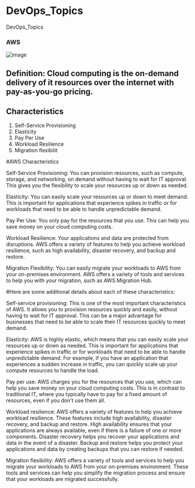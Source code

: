# DevOps_Topics
DevOps_Topics

### AWS
![image](https://github.com/adm077/DevOps_Topics/assets/139608052/f934fad3-15bc-4582-931e-f4a996e2cb51)

## Definition: Cloud computing is the on-demand delivery of it resources over the internet with pay-as-you-go pricing.


## Characteristics
1. Self-Service Provisioning
2. Elasticity
3. Pay Per Use
4. Workload Resilience
5. Migration flexibilit

#AWS Characteristics

Self-Service Provisioning: You can provision resources, such as compute, storage, and networking, on demand without having to wait for IT approval. This gives you the flexibility to scale your resources up or down as needed.

Elasticity: You can easily scale your resources up or down to meet demand. This is important for applications that experience spikes in traffic or for workloads that need to be able to handle unpredictable demand.

Pay Per Use: You only pay for the resources that you use. This can help you save money on your cloud computing costs.

Workload Resilience: Your applications and data are protected from disruptions. AWS offers a variety of features to help you achieve workload resilience, such as high availability, disaster recovery, and backup and restore.

Migration Flexibility: You can easily migrate your workloads to AWS from your on-premises environment. AWS offers a variety of tools and services to help you with your migration, such as AWS Migration Hub.

#Here are some additional details about each of these characteristics:

Self-service provisioning: This is one of the most important characteristics of AWS. It allows you to provision resources quickly and easily, without having to wait for IT approval. This can be a major advantage for businesses that need to be able to scale their IT resources quickly to meet demand.

Elasticity: AWS is highly elastic, which means that you can easily scale your resources up or down as needed. This is important for applications that experience spikes in traffic or for workloads that need to be able to handle unpredictable demand. For example, if you have an application that experiences a sudden increase in traffic, you can quickly scale up your compute resources to handle the load.

Pay per use: AWS charges you for the resources that you use, which can help you save money on your cloud computing costs. This is in contrast to traditional IT, where you typically have to pay for a fixed amount of resources, even if you don't use them all.

Workload resilience: AWS offers a variety of features to help you achieve workload resilience. These features include high availability, disaster recovery, and backup and restore. High availability ensures that your applications are always available, even if there is a failure of one or more components. Disaster recovery helps you recover your applications and data in the event of a disaster. Backup and restore helps you protect your applications and data by creating backups that you can restore if needed.

Migration flexibility: AWS offers a variety of tools and services to help you migrate your workloads to AWS from your on-premises environment. These tools and services can help you simplify the migration process and ensure that your workloads are migrated successfully.


